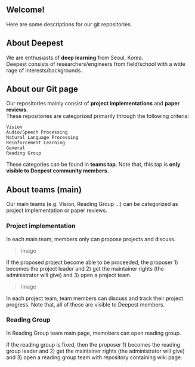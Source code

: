 ## Welcome!
Here are some descriptions for our git repositories. 

## About Deepest 
We are enthusiasts of **deep learning** from Seoul, Korea.  
Deepest consists of researchers/engineers from field/school with a wide rage of interests/backgrounds.

## About our Git page
Our repositories mainly consist of **project implementations** and **paper reviews.**  
These repositories are categorized primarily through the following criteria:  
```
Vision  
Audio/Speech Processing  
Natural Language Processing  
Reinforcement Learning  
General  
Reading Group
```

These categories can be found in **teams tap**. Note that, this tap is **only visible to Deepest community members.**

## About teams (main)  
Our main teams (e.g. Vision, Reading Group ...) can be categorized as project implementation or paper reviews.

### Project implementation  
In each main team, members only can propose projects and discuss. 
> image

If the proposed project become able to be proceeded, the proposer 1) becomes the project leader and 2) get the maintainer rights (the administrator will give) and 3) open a project team.
> image

In each project team, team members can discuss and track their project progress. Note that, all of these are visible to Deepest members.


### Reading Group  
In Reading Group team main page, memnbers can open reading group.

If the reading group is fixed, then the proposer 1) becomes the reading group leader and 2) get the maintainer rights (the administrator will give) and 3) open a reading group team with repository containing wiki page.


